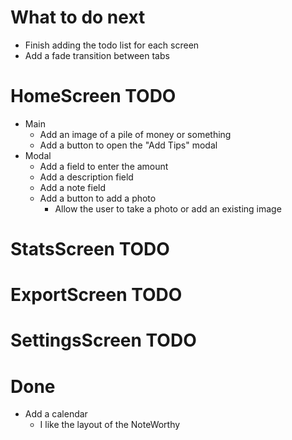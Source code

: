# What to do next
- Finish adding the todo list for each screen
- Add a fade transition between tabs

# HomeScreen TODO
- Main
  - Add an image of a pile of money or something
  - Add a button to open the "Add Tips" modal
- Modal
  - Add a field to enter the amount
  - Add a description field
  - Add a note field
  - Add a button to add a photo
    - Allow the user to take a photo or add an existing image

# StatsScreen TODO

# ExportScreen TODO

# SettingsScreen TODO

# Done
- Add a calendar
    - I like the layout of the NoteWorthy